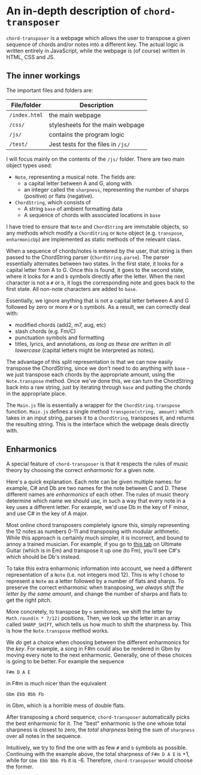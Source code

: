 # An in-depth description of `chord-transposer`

`chord-transposer` is a webpage which allows the user to transpose a given sequence of chords and/or notes into a different key. The actual logic is written entirely in JavaScript, while the webpage is (of course) written in HTML, CSS and JS.


## The inner workings

The important files and folders are:

| **File/folder** | **Description**                    |
|-----------------|------------------------------------|
| `/index.html`   | the main webpage                   |
| `/css/`         | stylesheets for the main webpage   |
| `/js/`          | contains the program logic         |
| `/test/`        | Jest tests for the files in `/js/` |

I will focus mainly on the contents of the `/js/` folder. There are two main object types used:
- `Note`, representing a musical note. The fields are:
  - a capital letter between A and G, along with
  - an integer called the `sharpness`, representing the number of sharps (positive) or flats (negative).
- `ChordString`, which consists of
  - A string `base` of ambient formatting data
  - A sequence of chords with associated locations in `base`

I have tried to ensure that `Note` and `ChordString` are immutable objects, so any methods which modify a `ChordString` or `Note` object (e.g. `transpose`, `enharmonicUp`) are implemented as static methods of the relevant class.

When a sequence of chords/notes is entered by the user, that string is then passed to the ChordString parser (`ChordString.parse`). The parser essentially alternates between two states. In the first state, it looks for a capital letter from A to G. Once this is found, it goes to the second state, where it looks for `#` and `b` symbols directly after the letter. When the next character is not a `#` or `b`, it logs the corresponding note and goes back to the first state. All non-note characters are added to `base`.

Essentially, we ignore anything that is not a capital letter between A and G followed by zero or more `#` or `b` symbols. As a result, we can correctly deal with:
- modified chords (add2, m7, aug, etc)
- slash chords (e.g. Fm/C)
- punctuation symbols and formatting
- titles, lyrics, and annotations, *as long as these are written in all lowercase* (capital letters might be interpreted as notes).

The advantage of this split representation is that we can now easily transpose the ChordString, since we don't need to do anything with `base` - we just transpose each chords by the appropriate amount, using the `Note.transpose` method. Once we've done this, we can turn the ChordString back into a raw string, just by iterating through `base` and putting the chords in the appropriate place.

The `Main.js` file is essentially a wrapper for the `ChordString.transpose` function. `Main.js` defines a single method `transpose(string, amount)` which takes in an input string, parses it to a `ChordString`, transposes it, and returns the resulting string. This is the interface which the webpage deals directly with.


## Enharmonics

A special feature of `chord-transposer` is that it respects the rules of music theory by choosing the correct *enharmonic* for a given note.

Here's a quick explanation. Each note can be given multiple names: for example, C# and Db are two names for the note between C and D. These different names are *enharmonics* of each other. The rules of music theory determine which name we should use, in such a way that every note in a key uses a different letter. For example, we'd use Db in the key of F minor, and use C# in the key of A major.

Most online chord transposers completely ignore this, simply representing the 12 notes as numbers 0-11 and transposing with modular arithmetic. While this approach is certainly much simpler, it is incorrect, and bound to annoy a trained musician. For example, if you go to [this tab](https://tabs.ultimate-guitar.com/tab/passenger/let-her-go-chords-1196760) on Ultimate Guitar (which is in Em) and transpose it up one (to Fm), you'll see C#'s which should be Db's instead.

To take this extra enharmonic information into account, we need a different representation of a `Note` (i.e. not integers mod 12). This is why I chose to represent a `Note` as a letter followed by a number of flats and sharps. To preserve the correct enharmonic when transposing, *we always shift the letter by the same amount*, and change the number of sharps and flats to get the right pitch.

More concretely, to transpose by `n` semitones, we shift the letter by `Math.round(n * 7/12)` positions. Then, we look up the letter in an array called `SHARP_SHIFT`, which tells us how much to shift the sharpness by. This is how the `Note.transpose` method works.

We *do* get a choice when choosing between the different enharmonics for the *key*. For example, a song in F#m could also be rendered in Gbm by moving every note to the next enharmonic. Generally, one of these choices is going to be better. For example the sequence

    F#m D A E

in F#m is much nicer than the equivalent

    Gbm Ebb Bbb Fb

in Gbm, which is a horrible mess of double flats.


After transposing a chord sequence, `chord-transposer` automatically picks the best enharmonic for it. The "best" enharmonic is the one whose total sharpness is closest to zero, the *total sharpness* being the sum of `sharpness` over all notes in the sequence.

Intuitively, we try to find the one with as few `#` and `b` symbols as possible. Continuing with the example above, the total sharpness of `F#m D A E` is +1, while for `Gbm Ebb Bbb Fb` it is -6. Therefore, `chord-transposer` would choose the former.
